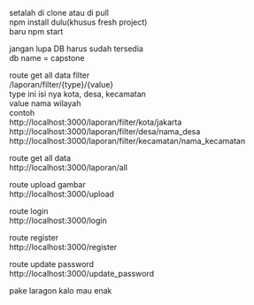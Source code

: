 setalah di clone atau di pull<br>
npm install dulu(khusus fresh project)<br>
baru npm start<br>

jangan lupa DB harus sudah tersedia<br>
db name = capstone<br>

route get all data filter<br>
/laporan/filter/{type}/{value}<br>
type ini isi nya kota, desa, kecamatan<br>
value nama wilayah<br>
contoh<br>
http://localhost:3000/laporan/filter/kota/jakarta<br>
http://localhost:3000/laporan/filter/desa/nama_desa<br>
http://localhost:3000/laporan/filter/kecamatan/nama_kecamatan<br>

route get all data<br>
http://localhost:3000/laporan/all<br>

route upload gambar<br>
http://localhost:3000/upload<br>

route login<br>
http://localhost:3000/login<br>

route register<br>
http://localhost:3000/register<br>

route update password<br>
http://localhost:3000/update_password<br>

pake laragon kalo mau enak<br>
